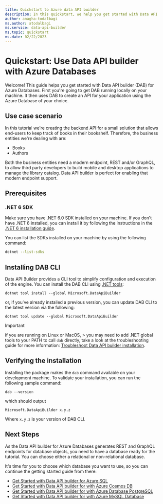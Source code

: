 ```yaml
---
title: Quickstart to Azure data API builder
description: In this quickstart, we help you get started with Data API builder (DAB) for Azure Databases.
author: anagha-todalbagi
ms.author: atodalbagi
ms.service: data-api-builder
ms.topic: quickstart
ms.date: 02/22/2023
---
```


# Quickstart: Use Data API builder with Azure Databases

Welcome! This guide helps you get started with Data API builder (DAB) for Azure Databases. First you're going to get DAB running locally on your machine. It then uses DAB to create an API for your application using the Azure Database of your choice.

## Use case scenario

In this tutorial we're creating the backend API for a small solution that allows end-users to keep track of books in their bookshelf. Therefore, the business entities we're dealing with are:

- Books
- Authors

Both the business entities need a modern endpoint, REST and/or GraphQL, to allow third party developers to build mobile and desktop applications to manage the library catalog. Data API builder is perfect for enabling that modern endpoint support.

## Prerequisites

### .NET 6 SDK

Make sure you have .NET 6.0 SDK installed on your machine. If you don't have .NET 6 installed, you can install it by following the instructions in the [.NET 6 installation guide](/dotnet/core/install/).

You can list the SDKs installed on your machine by using the following command:

```bash
dotnet --list-sdks
```

## Installing DAB CLI

Data API Builder provides a CLI tool to simplify configuration and execution of the engine. You can install the DAB CLI using [.NET tools](/dotnet/core/tools/global-tools):

```shell
dotnet tool install --global Microsoft.DataApiBuilder 
```

or, if you've already installed a previous version, you can update DAB CLI to the latest version via the following:

```shell
dotnet tool update --global Microsoft.DataApiBuilder
```

> [!IMPORTANT]
> if you are running on Linux or MacOS, > you may need to add .NET global tools to your PATH to call `dab` directly, take a look at the troubleshooting guide for more information: [Troubleshoot Data API builder installation](../troubleshoot-installation.md).

## Verifying the installation

Installing the package makes the `dab` command available on your development machine. To validate your installation, you can run the following sample command:

```shell
dab --version
```

which should output

```shell
Microsoft.DataApiBuilder x.y.z
```

Where `x.y.z` is your version of DAB CLI.

## Next Steps

As the Data API builder for Azure Databases generates REST and GraphQL endpoints for database objects, you need to have a database ready for the tutorial. You can choose either a relational or non-relational database.

It's time for you to choose which database you want to use, so you can continue the getting started guide from there:

- [Get Started with Data API builder for Azure SQL](./get-started-azure-sql.md)
- [Get Started with Data API builder for with Azure Cosmos DB](./get-started-azure-cosmos-db.md)
- [Get Started with Data API builder for with Azure Database PostgreSQL](./get-started-azure-postgresql.md)
- [Get Started with Data API builder for with Azure MySQL Database](./get-started-azure-mysql.md)
